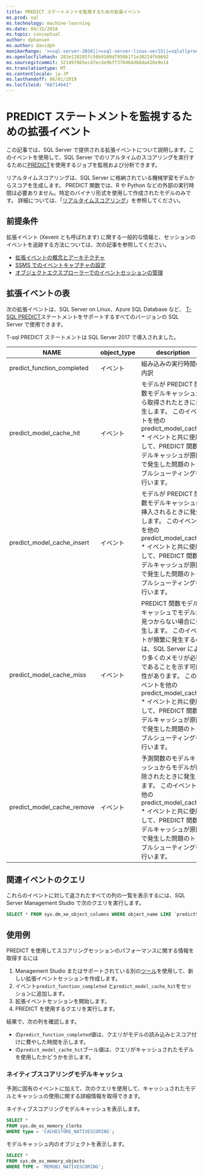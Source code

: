 ```yaml
---
title: PREDICT ステートメントを監視するための拡張イベント
ms.prod: sql
ms.technology: machine-learning
ms.date: 04/15/2018
ms.topic: conceptual
author: dphansen
ms.author: davidph
monikerRange: '>=sql-server-2016||>=sql-server-linux-ver15||=sqlallproducts-allversions'
ms.openlocfilehash: 283e128285fc50b9109d7950b171e30224fb9692
ms.sourcegitcommit: 321497065ecd7ecde9bff378464db8da426e9e14
ms.translationtype: MT
ms.contentlocale: ja-JP
ms.lasthandoff: 08/01/2019
ms.locfileid: "68714641"
---
```

# <a name="extended-events-for-monitoring-predict-statements"></a>PREDICT ステートメントを監視するための拡張イベント

この記事では、SQL Server で提供される拡張イベントについて説明します。このイベントを使用して、SQL Server でのリアルタイムのスコアリングを実行するために[PREDICT](https://docs.microsoft.com/sql/t-sql/queries/predict-transact-sql)を使用するジョブを監視および分析できます。

リアルタイムスコアリングは、SQL Server に格納されている機械学習モデルからスコアを生成します。 PREDICT 関数では、R や Python などの外部の実行時間は必要ありません。特定のバイナリ形式を使用して作成されたモデルのみです。 詳細については、「[リアルタイムスコアリング](https://docs.microsoft.com/sql/advanced-analytics/real-time-scoring)」を参照してください。

## <a name="prerequisites"></a>前提条件

拡張イベント (Xevent とも呼ばれます) に関する一般的な情報と、セッションのイベントを追跡する方法については、次の記事を参照してください。

+ [拡張イベントの概念とアーキテクチャ](https://docs.microsoft.com/sql/relational-databases/extended-events/extended-events)
+ [SSMS でのイベントキャプチャの設定](https://docs.microsoft.com/sql/relational-databases/extended-events/quick-start-extended-events-in-sql-server)
+ [オブジェクトエクスプローラーでのイベントセッションの管理](https://docs.microsoft.com/sql/relational-databases/extended-events/manage-event-sessions-in-the-object-explorer)

## <a name="table-of-extended-events"></a>拡張イベントの表

次の拡張イベントは、SQL Server on Linux、Azure SQL Database など、 [T-SQL PREDICT](https://docs.microsoft.com/sql/t-sql/queries/predict-transact-sql)ステートメントをサポートするすべてのバージョンの SQL Server で使用できます。 

T-sql PREDICT ステートメントは SQL Server 2017 で導入されました。 

|NAME |object_type|description| 
|----|----|----|
|predict_function_completed |イベント  |組み込みの実行時間の内訳|
|predict_model_cache_hit |イベント|モデルが PREDICT 関数モデルキャッシュから取得されたときに発生します。 このイベントを他の predict_model_cache_ * イベントと共に使用して、PREDICT 関数モデルキャッシュが原因で発生した問題のトラブルシューティングを行います。|
|predict_model_cache_insert |イベント  |   モデルが PREDICT 関数モデルキャッシュに挿入されるときに発生します。 このイベントを他の predict_model_cache_ * イベントと共に使用して、PREDICT 関数モデルキャッシュが原因で発生した問題のトラブルシューティングを行います。    |
|predict_model_cache_miss   |イベント|PREDICT 関数モデルキャッシュでモデルが見つからない場合に発生します。 このイベントが頻繁に発生するのは、SQL Server により多くのメモリが必要であることを示す可能性があります。 このイベントを他の predict_model_cache_ * イベントと共に使用して、PREDICT 関数モデルキャッシュが原因で発生した問題のトラブルシューティングを行います。|
|predict_model_cache_remove |イベント| 予測関数のモデルキャッシュからモデルが削除されたときに発生します。 このイベントを他の predict_model_cache_ * イベントと共に使用して、PREDICT 関数モデルキャッシュが原因で発生した問題のトラブルシューティングを行います。|

## <a name="query-for-related-events"></a>関連イベントのクエリ

これらのイベントに対して返されたすべての列の一覧を表示するには、SQL Server Management Studio で次のクエリを実行します。

```sql
SELECT * FROM sys.dm_xe_object_columns WHERE object_name LIKE `predict%'
```

## <a name="examples"></a>使用例

PREDICT を使用してスコアリングセッションのパフォーマンスに関する情報を取得するには

1. Management Studio またはサポートされている別の[ツール](https://docs.microsoft.com/sql/relational-databases/extended-events/extended-events-tools)を使用して、新しい拡張イベントセッションを作成します。
2. イベント`predict_function_completed` と`predict_model_cache_hit`をセッションに追加します。
3. 拡張イベントセッションを開始します。
4. PREDICT を使用するクエリを実行します。

結果で、次の列を確認します。

+ の`predict_function_completed`値は、クエリがモデルの読み込みとスコア付けに費やした時間を示します。
+ の`predict_model_cache_hit`ブール値は、クエリがキャッシュされたモデルを使用したかどうかを示します。 

### <a name="native-scoring-model-cache"></a>ネイティブスコアリングモデルキャッシュ

予測に固有のイベントに加えて、次のクエリを使用して、キャッシュされたモデルとキャッシュの使用に関する詳細情報を取得できます。

ネイティブスコアリングモデルキャッシュを表示します。

```sql
SELECT *
FROM sys.dm_os_memory_clerks
WHERE type = 'CACHESTORE_NATIVESCORING';
```

モデルキャッシュ内のオブジェクトを表示します。

```sql
SELECT *
FROM sys.dm_os_memory_objects
WHERE TYPE = 'MEMOBJ_NATIVESCORING';
```

